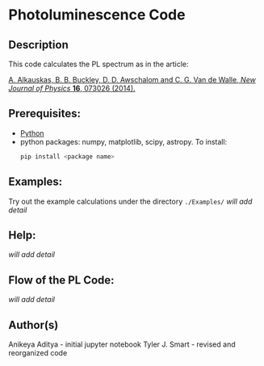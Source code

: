 Photoluminescence Code
===================================

Description
------------------------------------
This code calculates the PL spectrum as in the article:

[A. Alkauskas, B. B. Buckley, D. D. Awschalom and C. G. Van de Walle, *New Journal of Physics* **16**, 073026 (2014).](https://iopscience.iop.org/article/10.1088/1367-2630/16/7/073026/meta "First-principles theory of the luminescence lineshape for the triplet transition in diamond NV centres")

Prerequisites:
------------------------------------
* [Python](https://www.python.org/downloads)
* python packages: numpy, matplotlib, scipy, astropy. To install:
    ```bash
    pip install <package name>
    ```

<!-- Quick Setup:
------------------------------------
    ./configure [options]
(will link executable in `./bin/`) -->

Examples:
------------------------------------
Try out the example calculations under the directory `./Examples/`
*will add detail*

Help:
------------------------------------
*will add detail*

Flow of the PL Code:
------------------------------------
*will add detail*

Author(s)
------------------------------------
Anikeya Aditya - initial jupyter notebook
Tyler J. Smart  - revised and reorganized code


